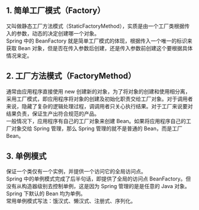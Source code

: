 ## 1. 简单工厂模式（Factory）

又叫做静态工厂方法模式（StaticFactoryMethod），实质是由一个工厂类根据传入的参数，动态的决定创建哪一个对象。  
Spring 中的 BeanFactory 就是简单工厂模式的体现，根据传入一个唯一的标识来获取 Bean 对象，但是否在传入参数后创建，还是传入参数前创建这个要根据具体情况来定。

## 2. 工厂方法模式（FactoryMethod）

通常由应用程序直接使用 new 创建新的对象，为了将对象的创建和使用相分离，采用工厂模式，即应用程序将对象的创建及初始化职责交给工厂对象。对于调用者来说，隐藏了复杂的逻辑处理过程，调调用者只关心执行结果。对于工厂来说要对结果负责，保证生产出符合规范的产品。  
一般情况下，应用程序有自己的工厂对象来创建 Bean。如果将应用程序自己的工厂对象交给 Spring 管理，那么 Spring 管理的就不是普通的 Bean，而是工厂 Bean。

## 3. 单例模式

保证一个类仅有一个实例，并提供一个访问它的全局访问点。  
Spring 中的单例模式完成了后半句话，即提供了全局的访问点 BeanFactory。但没有从构造器级别去控制单例，这是因为 Spring 管理的是是任意的 Java 对象。Spring 下默认的 Bean 均为单例。  
常用单例模式写法：饿汉式、懒汉式、注册式、序列化。
